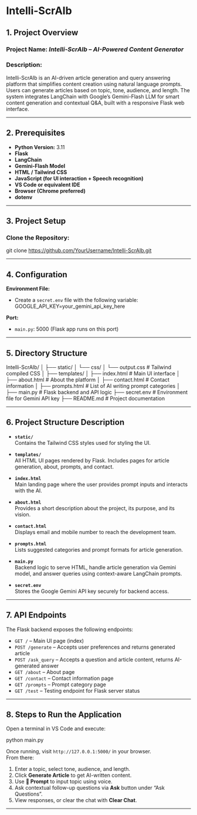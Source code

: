 # Intelli-ScrAIb

## 1. Project Overview 

### **Project Name:** *Intelli-ScrAIb – AI-Powered Content Generator*  
### **Description:**  
Intelli-ScrAIb is an AI-driven article generation and query answering platform that simplifies content creation using natural language prompts. Users can generate articles based on topic, tone, audience, and length. The system integrates LangChain with Google’s Gemini-Flash LLM for smart content generation and contextual Q&A, built with a responsive Flask web interface.

---

## 2. Prerequisites

- **Python Version:** 3.11  
- **Flask**  
- **LangChain**  
- **Gemini-Flash Model**  
- **HTML / Tailwind CSS**  
- **JavaScript (for UI interaction + Speech recognition)**  
- **VS Code or equivalent IDE**  
- **Browser (Chrome preferred)**  
- **dotenv**  

---

## 3. Project Setup

### Clone the Repository:
git clone https://github.com/YourUsername/Intelli-ScrAIb.git

---

## 4. Configuration

**Environment File:**
- Create a `secret.env` file with the following variable:
GOOGLE_API_KEY=your_gemini_api_key_here

**Port:**
- `main.py`: 5000 (Flask app runs on this port)

---

## 5. Directory Structure

Intelli-ScrAIb/
│
├── static/
│ └── css/
│ └── output.css # Tailwind compiled CSS
│
├── templates/
│ ├── index.html # Main UI interface
│ ├── about.html # About the platform
│ ├── contact.html # Contact information
│ ├── prompts.html # List of AI writing prompt categories
│
├── main.py # Flask backend and API logic
├── secret.env # Environment file for Gemini API key
├── README.md # Project documentation


---

## 6. Project Structure Description

- **`static/`**  
  Contains the Tailwind CSS styles used for styling the UI.

- **`templates/`**  
  All HTML UI pages rendered by Flask. Includes pages for article generation, about, prompts, and contact.

- **`index.html`**  
  Main landing page where the user provides prompt inputs and interacts with the AI.

- **`about.html`**  
  Provides a short description about the project, its purpose, and its vision.

- **`contact.html`**  
  Displays email and mobile number to reach the development team.

- **`prompts.html`**  
  Lists suggested categories and prompt formats for article generation.

- **`main.py`**  
  Backend logic to serve HTML, handle article generation via Gemini model, and answer queries using context-aware LangChain prompts.

- **`secret.env`**  
  Stores the Google Gemini API key securely for backend access.

---

## 7. API Endpoints

The Flask backend exposes the following endpoints:

- `GET /` – Main UI page (index)
- `POST /generate` – Accepts user preferences and returns generated article
- `POST /ask_query` – Accepts a question and article content, returns AI-generated answer
- `GET /about` – About page
- `GET /contact` – Contact information page
- `GET /prompts` – Prompt category page
- `GET /test` – Testing endpoint for Flask server status

---

## 8. Steps to Run the Application

Open a terminal in VS Code and execute:

python main.py

Once running, visit `http://127.0.0.1:5000/` in your browser.  
From there:

1. Enter a topic, select tone, audience, and length.
2. Click **Generate Article** to get AI-written content.
3. Use **🎤 Prompt** to input topic using voice.
4. Ask contextual follow-up questions via **Ask** button under “Ask Questions”.
5. View responses, or clear the chat with **Clear Chat**.

---
